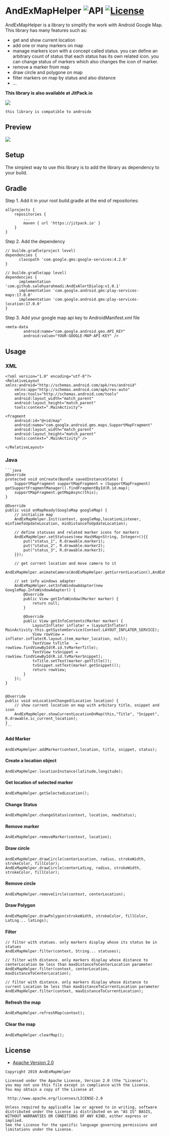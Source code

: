 AndExMapHelper ![API](https://img.shields.io/badge/API-17%2B-brightgreen.svg?style=flat) [![License](https://img.shields.io/badge/License-Apache%202.0-green.svg)](https://opensource.org/licenses/Apache-2.0)
===================

AndExMapHelper is a library to simplify the work with Android Google Map.
This library has many features such as: 
  - get and show current location
  - add one or many markers on map
  - manage markers icon with a concept called status. you can define an arbitrary count of status that each status has its own related icon. you can change status of markers which also changes the icon of marker.
  - remove a marker from map
  - draw circle and polygone on map
  - filter markers on map by status and also distance
  - ...
  



**This library is also available at JitPack.io**

[![](https://jitpack.io/v/salehyarahmadi/AndExMapHelper.svg)](https://jitpack.io/#salehyarahmadi/AndExMapHelper)



`this library is compatible to androidx`

## Preview
![](https://github.com/salehyarahmadi/AndExMapHelper/blob/master/andex-map-helper.gif)

## Setup
The simplest way to use this library is to add the library as dependency to your build.

## Gradle

Step 1. Add it in your root build.gradle at the end of repositories:

	allprojects {
		repositories {
			...
			maven { url 'https://jitpack.io' }
		}
	}

Step 2. Add the dependency
  
    // builde.gradle(project level)
    dependencies {    
	      classpath 'com.google.gms:google-services:4.2.0'
	}

	// builde.gradle(app level)
    dependencies {    
	      implementation 'com.github.salehyarahmadi:AndExAlertDialog:v1.0.1'
          implementation 'com.google.android.gms:play-services-maps:17.0.0'
          implementation 'com.google.android.gms:play-services-location:17.0.0'
	}
 
Step 3. Add your google map api key to AndroidManifest.xml file
  
    <meta-data
            android:name="com.google.android.geo.API_KEY"
            android:value="YOUR-GOOGLE-MAP-API-KEY" />
 


## Usage

### XML
    
    <?xml version="1.0" encoding="utf-8"?>
    <RelativeLayout xmlns:android="http://schemas.android.com/apk/res/android"
        xmlns:app="http://schemas.android.com/apk/res-auto"
        xmlns:tools="http://schemas.android.com/tools"
        android:layout_width="match_parent"
        android:layout_height="match_parent"
        tools:context=".MainActivity">

    <fragment
        android:id="@+id/map"
        android:name="com.google.android.gms.maps.SupportMapFragment"
        android:layout_width="match_parent"
        android:layout_height="match_parent"
        tools:context=".MainActivity" />
    
    </RelativeLayout>

### Java
    ```java
    @Override
    protected void onCreate(Bundle savedInstanceState) {
        SupportMapFragment supportMapFragment = (SupportMapFragment) getSupportFragmentManager().findFragmentById(R.id.map);
        supportMapFragment.getMapAsync(this);
    }

    @Override
    public void onMapReady(GoogleMap googleMap) {
        // initialize map
        AndExMapHelper.Init(context, googleMap,locationListener, minTimeToUpdateLocation, minDistanceToUpdateLocation);
        
        // define statuses and related marker icons for markers
        AndExMapHelper.setStatuses(new HashMap<String, Integer>(){{
            put("status_1", R.drawable.marker1);
            put("status_2", R.drawable.marker2);
            put("status_3", R.drawable.marker3);
        }});

        // get current location and move camera to it
        AndExMapHelper.animateCamera(AndExMapHelper.getCurrentLocation(),AndExMapHelper.DEFAULT_ZOOM);

        // set info windows adapter
        AndExMapHelper.setInfoWindowAdapter(new GoogleMap.InfoWindowAdapter() {
            @Override
            public View getInfoWindow(Marker marker) {
                return null;
            }

            @Override
            public View getInfoContents(Marker marker) {
                LayoutInflater inflater = (LayoutInflater) MainActivity.this.getSystemService(Context.LAYOUT_INFLATER_SERVICE);
                View rowView = inflater.inflate(R.layout.item_marker_location, null);
                TextView tvTitle   = rowView.findViewById(R.id.tvMarkerTitle);
                TextView tvSnippet = rowView.findViewById(R.id.tvMarkerSnippet);
                tvTitle.setText(marker.getTitle());
                tvSnippet.setText(marker.getSnippet());
                return rowView;
            }
        });
    }


    @Override
    public void onLocationChanged(Location location) {
        // show current location on map with arbitary title, snippet and icon
        AndExMapHelper.showCurrentLocationOnMap(this,"Title", "Snippet", R.drawable.ic_current_location);
    }
    ```



#### Add Marker
    AndExMapHelper.addMarker(context,location, title, snippet, status);

#### Create a location object
    AndExMapHelper.locationInstance(latitude,longitude);

#### Get location of selected marker
    AndExMapHelper.getSelectedLocation();

#### Change Status
    AndExMapHelper.changeStatus(context, location, newStatus);

#### Remove marker
    AndExMapHelper.removeMarker(context, location);

#### Draw circle
    AndExMapHelper.drawCircle(centerLocation, radius, strokeWidth, strokeColor, fillColor);
    AndExMapHelper.drawCircle(centerLatLng, radius, strokeWidth, strokeColor, fillColor);

#### Remove circle
    AndExMapHelper.removeCircle(context, centerLocation);

#### Draw Polygon
    AndExMapHelper.drawPolygon(strokeWidth, strokeColor, fillColor, LatLng... latLngs);

#### Filter
    // filter with statues. only markers display whose its status be in statues
    AndExMapHelper.filter(context, String... statuses); 

    // filter with distance. only markers display whose distance to centerLocation be less than maxDistanceToCenterLocation parameter
    AndExMapHelper.filter(context, centerLocation, maxDistanceToCenterLocation);

    // filter with distance. only markers display whose distance to current Location be less than maxDistanceToCurrentLocation parameter
    AndExMapHelper.filter(context, maxDistanceToCurrentLocation);

#### Refresh the map
    AndExMapHelper.refreshMap(context);

#### Clear the map
    AndExMapHelper.clearMap();


    


        
 ## License

* [Apache Version 2.0](http://www.apache.org/licenses/LICENSE-2.0.html)

```
Copyright 2019 AndExMapHelper

Licensed under the Apache License, Version 2.0 (the "License");
you may not use this file except in compliance with the License.
You may obtain a copy of the License at

 http://www.apache.org/licenses/LICENSE-2.0

Unless required by applicable law or agreed to in writing, software
distributed under the License is distributed on an "AS IS" BASIS,
WITHOUT WARRANTIES OR CONDITIONS OF ANY KIND, either express or implied.
See the License for the specific language governing permissions and
limitations under the License.
       
